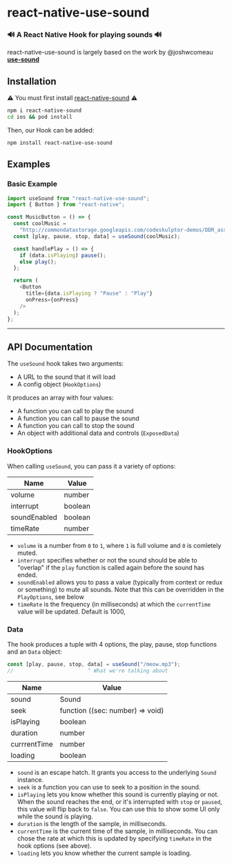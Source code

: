 # react-native-use-sound

### 🔊 A React Native Hook for playing sounds 🔊

react-native-use-sound is largely based on the work by @joshwcomeau **[use-sound](https://github.com/joshwcomeau/use-sound)**

## Installation

⚠ You must first install [react-native-sound](https://github.com/zmxv/react-native-sound/pull/702) ⚠

```bash
npm i react-native-sound
cd ios && pod install
```

Then, our Hook can be added:

```bash
npm install react-native-use-sound
```

## Examples

### Basic Example

```js
import useSound from "react-native-use-sound";
import { Button } from "react-native";

const MusicButton = () => {
  const coolMusic =
    "http://commondatastorage.googleapis.com/codeskulptor-demos/DDR_assets/Kangaroo_MusiQue_-_The_Neverwritten_Role_Playing_Game.mp3";
  const [play, pause, stop, data] = useSound(coolMusic);

  const handlePlay = () => {
    if (data.isPlaying) pause();
    else play();
  };

  return (
    <Button
      title={data.isPlaying ? "Pause" : "Play"}
      onPress={onPress} 
    />
  );
};
```

---

## API Documentation

The `useSound` hook takes two arguments:

- A URL to the sound that it will load
- A config object (`HookOptions`)

It produces an array with four values:

- A function you can call to play the sound
- A function you can call to pause the sound
- A function you can call to stop the sound
- An object with additional data and controls (`ExposedData`)

### HookOptions

When calling `useSound`, you can pass it a variety of options:

| Name         | Value   |
| ------------ | ------- |
| volume       | number  |
| interrupt    | boolean |
| soundEnabled | boolean |
| timeRate     | number  |

- `volume` is a number from `0` to `1`, where `1` is full volume and `0` is comletely muted.
- `interrupt` specifies whether or not the sound should be able to "overlap" if the `play` function is called again before the sound has ended.
- `soundEnabled` allows you to pass a value (typically from context or redux or something) to mute all sounds. Note that this can be overridden in the `PlayOptions`, see below
- `timeRate` is the frequency (in milliseconds) at which the `currentTime` value will be updated. Default is 1000,

### Data

The hook produces a tuple with 4 options, the play, pause, stop functions and an `Data` object:

```js
const [play, pause, stop, data] = useSound("/meow.mp3");
//                        ^ What we're talking about
```

| Name         | Value                            |
| ------------ | -------------------------------- |
| sound        | Sound                            |
| seek         | function ((sec: number) => void) |
| isPlaying    | boolean                          |
| duration     | number                           |
| currrentTime | number                           |
| loading      | boolean                          |

- `sound` is an escape hatch. It grants you access to the underlying `Sound` instance.
- `seek` is a function you can use to seek to a position in the sound.
- `isPlaying` lets you know whether this sound is currently playing or not. When the sound reaches the end, or it's interrupted with `stop` or `paused`, this value will flip back to `false`. You can use this to show some UI only while the sound is playing.
- `duration` is the length of the sample, in milliseconds.
- `currentTime` is the current time of the sample, in milliseconds. You can chose the rate at which this is updated by specifying `timeRate` in the hook options (see above).
- `loading` lets you know whether the current sample is loading.
